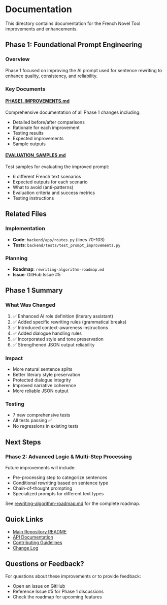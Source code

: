 # Documentation

This directory contains documentation for the French Novel Tool improvements and enhancements.

## Phase 1: Foundational Prompt Engineering

### Overview
Phase 1 focused on improving the AI prompt used for sentence rewriting to enhance quality, consistency, and reliability.

### Key Documents

#### [PHASE1_IMPROVEMENTS.md](PHASE1_IMPROVEMENTS.md)
Comprehensive documentation of all Phase 1 changes including:
- Detailed before/after comparisons
- Rationale for each improvement
- Testing results
- Expected improvements
- Sample outputs

#### [EVALUATION_SAMPLES.md](EVALUATION_SAMPLES.md)
Test samples for evaluating the improved prompt:
- 6 different French text scenarios
- Expected outputs for each scenario
- What to avoid (anti-patterns)
- Evaluation criteria and success metrics
- Testing instructions

## Related Files

### Implementation
- **Code**: `backend/app/routes.py` (lines 70-103)
- **Tests**: `backend/tests/test_prompt_improvements.py`

### Planning
- **Roadmap**: `rewriting-algorithm-roadmap.md`
- **Issue**: GitHub Issue #5

## Phase 1 Summary

### What Was Changed
1. ✅ Enhanced AI role definition (literary assistant)
2. ✅ Added specific rewriting rules (grammatical breaks)
3. ✅ Introduced context-awareness instructions
4. ✅ Added dialogue handling rules
5. ✅ Incorporated style and tone preservation
6. ✅ Strengthened JSON output reliability

### Impact
- More natural sentence splits
- Better literary style preservation
- Protected dialogue integrity
- Improved narrative coherence
- More reliable JSON output

### Testing
- 7 new comprehensive tests
- All tests passing ✅
- No regressions in existing tests

## Next Steps

### Phase 2: Advanced Logic & Multi-Step Processing
Future improvements will include:
- Pre-processing step to categorize sentences
- Conditional rewriting based on sentence type
- Chain-of-thought prompting
- Specialized prompts for different text types

See [rewriting-algorithm-roadmap.md](../rewriting-algorithm-roadmap.md) for the complete roadmap.

## Quick Links

- [Main Repository README](../README.md)
- [API Documentation](../backend/API_DOCUMENTATION.md)
- [Contributing Guidelines](../CONTRIBUTING.md)
- [Change Log](../CHANGELOG.md)

## Questions or Feedback?

For questions about these improvements or to provide feedback:
- Open an issue on GitHub
- Reference Issue #5 for Phase 1 discussions
- Check the roadmap for upcoming features
